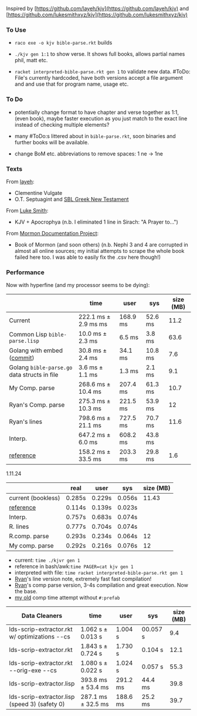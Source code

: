 
Inspired by [https://github.com/layeh/kjv](https://github.com/layeh/kjv) and [https://github.com/lukesmithxyz/kjv](https://github.com/lukesmithxyz/kjv)

### To Use

- `raco exe -o kjv bible-parse.rkt` builds
- `./kjv gen 1:1` to show verse. It shows full books, allows partial names phil, matt etc.

- `racket interpreted-bible-parse.rkt gen 1` to validate new data. #ToDo: File's currently hardcoded, have both versions accept a file argument and and use that for program name, usage etc.

### To Do
- potentially change format to have chapter and verse together as 1:1, (even book), maybe faster execution as you just match to the exact line instead of checking multiple elements? 
- many #ToDo:s littered about in `bible-parse.rkt`, soon binaries and further books will be available.

- change BoM etc. abbreviations to remove spaces: 1 ne -> 1ne

### Texts

From [layeh](https://github.com/layeh):

- Clementine Vulgate
- O.T. Septuagint and [SBL Greek New Testament](https://en.wikipedia.org/wiki/SBL_Greek_New_Testament)

From [Luke Smith](https://github.com/LukeSmithxyz):

- KJV + Apocrophya (n.b. I eliminated 1 line in Sirach: "A Prayer to...")

From [Mormon Documentation Project](https://github.com/mormon-documentation-project/lds-scriptures/):
- Book of Mormon (and soon others) (n.b. Nephi 3 and 4 are corrupted in almost all online sources; my initial attempts to scrape the whole book failed here too. I was able to easily fix the .csv here though!)

### Performance


Now with hyperfine (and my processor seems to be dying):

|                                                  | time                | user     | sys      | size (MB) |
| ------------------------------------------------ | ------------------- | ---------| -------- | ----------|
| Current                                          | 222.1 ms ±   2.9 ms ms  | 168.9 ms | 52.6 ms | 11.2      |
| Common Lisp `bible-parse.lisp`                   | 10.0 ms ±   2.3 ms  | 6.5 ms   | 3.8 ms   | 63.6      |
| Golang with embed    ([commit](https://github.com/veqqq/verse-reader/commit/30d78e839e5a284606605e245b67324595d7091d))                    | 30.8 ms ±   2.4 ms  | 34.1 ms  | 10.8 ms  | 7.6       |
| Golang `bible-parse.go` data structs in file     | 3.6 ms ±   1.1 ms   | 1.3 ms   | 2.1 ms   | 9.1       |
| My Comp. parse                                   | 268.6 ms ±  10.4 ms | 207.4 ms | 61.3 ms  | 10.7      |
| Ryan's Comp. parse                               | 275.3 ms ±  10.3 ms | 221.5 ms | 53.9 ms  | 12        |
| Ryan's lines                                     | 798.6 ms ±  21.1 ms | 727.5 ms | 70.7 ms  | 11.6      |
| Interp.                                          | 647.2 ms ±  6.0 ms  | 608.2 ms | 43.8 ms  |           |
| [reference](https://github.com/lukesmithxyz/kjv) | 158.2 ms ±  33.5 ms | 203.3 ms | 29.8 ms  | 1.6       |

1.11.24

|                                                  | real   | user   | sys        | size (MB) |
| ------------------------------------------------ | ------ | ------ | ---------- | ----------|
| current (bookless)                               | 0.285s | 0.229s | 0.056s     | 11.43     |
| [reference](https://github.com/lukesmithxyz/kjv) | 0.114s | 0.139s | 0.023s     |           |
| Interp.                                          | 0.757s | 0.683s | 0.074s     |           |
| R. lines                                         | 0.777s | 0.704s | 0.074s     |           |
| R.comp. parse                                    | 0.293s | 0.234s | 0.064s     | 12        |
| My comp. parse                                   | 0.292s | 0.216s | 0.076s     | 12        |


- current: `time ./kjvr gen 1`
- reference in bash/awk:`time PAGER=cat kjv gen 1`
- interpreted with file: `time racket interpreted-bible-parse.rkt gen 1`
- [Ryan](https://www.reddit.com/r/Racket/comments/1gh0z38/how_to_embed_data_from_file_into_static_binary/lux9aob/)'s line version note, extremely fast fast compilation!
- [Ryan](https://www.reddit.com/r/Racket/comments/1gh0z38/how_to_embed_data_from_file_into_static_binary/lux9aob/)'s comp parse version, 3-4s compilation and great execution. Now the base.
- [my old](#dc9063a9a27227f3f2848f8c98974825c2fd58b6) comp time attempt without `#:prefab`



| **Data Cleaners**                                | time                | user     | sys      | size (MB) |
| ------------------------------------------------ | ------------------- | ---------| -------- | ----------|
| lds-scrip-extractor.rkt   w/ optimizations --cs  | 1.062 s ±  0.013 s  | 1.004 s  | 00.057 s | 9.4       |
| lds-scrip-extractor.rkt                          | 1.843 s ±  0.724 s  | 1.730 s  | 0.104 s  | 12.1      |
| lds-scrip-extractor.rkt --orig-exe      --cs     | 1.080 s ±  0.022 s  | 1.024 s  | 0.057 s  | 55.3      |
| lds-scrip-extractor.lisp                         | 393.8 ms ±  53.4 ms | 291.2 ms | 44.4 ms  | 39.8      |
| lds-scrip-extractor.lisp  (speed 3) (safety 0)   | 287.1 ms ±  32.5 ms | 188.6 ms | 25.2 ms  | 39.7      |